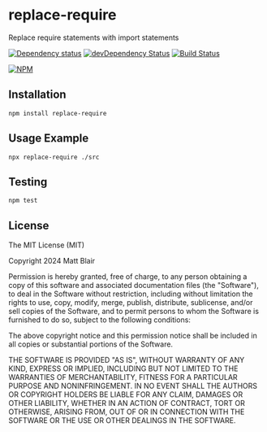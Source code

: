 # replace-require

Replace require statements with import statements

[![Dependency status](https://img.shields.io/david/duereg/replace-require.svg?style=flat)](https://david-dm.org/duereg/replace-require)
[![devDependency Status](https://img.shields.io/david/dev/duereg/replace-require.svg?style=flat)](https://david-dm.org/duereg/replace-require#info=devDependencies)
[![Build Status](https://img.shields.io/travis/duereg/replace-require.svg?style=flat&branch=master)](https://travis-ci.org/duereg/replace-require)

[![NPM](https://nodei.co/npm/replace-require.svg?style=flat)](https://npmjs.org/package/replace-require)

## Installation

    npm install replace-require

## Usage Example

    npx replace-require ./src

## Testing

    npm test

## License

The MIT License (MIT)

Copyright 2024 Matt Blair

Permission is hereby granted, free of charge, to any person obtaining a copy
of this software and associated documentation files (the "Software"), to deal
in the Software without restriction, including without limitation the rights
to use, copy, modify, merge, publish, distribute, sublicense, and/or sell
copies of the Software, and to permit persons to whom the Software is
furnished to do so, subject to the following conditions:

The above copyright notice and this permission notice shall be included in
all copies or substantial portions of the Software.

THE SOFTWARE IS PROVIDED "AS IS", WITHOUT WARRANTY OF ANY KIND, EXPRESS OR
IMPLIED, INCLUDING BUT NOT LIMITED TO THE WARRANTIES OF MERCHANTABILITY,
FITNESS FOR A PARTICULAR PURPOSE AND NONINFRINGEMENT. IN NO EVENT SHALL THE
AUTHORS OR COPYRIGHT HOLDERS BE LIABLE FOR ANY CLAIM, DAMAGES OR OTHER
LIABILITY, WHETHER IN AN ACTION OF CONTRACT, TORT OR OTHERWISE, ARISING FROM,
OUT OF OR IN CONNECTION WITH THE SOFTWARE OR THE USE OR OTHER DEALINGS IN
THE SOFTWARE.
